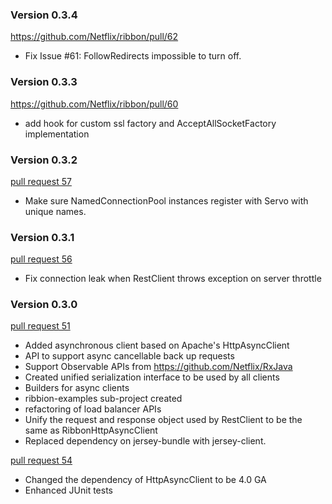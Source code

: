### Version 0.3.4

https://github.com/Netflix/ribbon/pull/62
* Fix Issue #61: FollowRedirects impossible to turn off.

### Version 0.3.3

https://github.com/Netflix/ribbon/pull/60
* add hook for custom ssl factory and AcceptAllSocketFactory implementation

### Version 0.3.2

[pull request 57](https://github.com/Netflix/ribbon/pull/57)
* Make sure NamedConnectionPool instances register with Servo with unique names.

### Version 0.3.1

[pull request 56](https://github.com/Netflix/ribbon/pull/56)
* Fix connection leak when RestClient throws exception on server throttle


### Version 0.3.0 

[pull request 51](https://github.com/Netflix/ribbon/pull/51) 
* Added asynchronous client based on Apache's HttpAsyncClient
* API to support async cancellable back up requests 
* Support Observable APIs from https://github.com/Netflix/RxJava
* Created unified serialization interface to be used by all clients
* Builders for async clients
* ribbion-examples sub-project created
* refactoring of load balancer APIs
* Unify the request and response object used by RestClient to be the same as RibbonHttpAsyncClient
* Replaced dependency on jersey-bundle with jersey-client.

[pull request 54](https://github.com/Netflix/ribbon/pull/54)
* Changed the dependency of HttpAsyncClient to be 4.0 GA
* Enhanced JUnit tests

